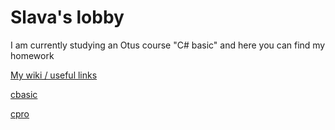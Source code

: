 # Slava's lobby

I am currently studying an Otus course "C# basic" and here you can find my homework

[My wiki / useful links](./wiki.md)

[cbasic](./cbasic/index.md)

[cpro](./404.md)
